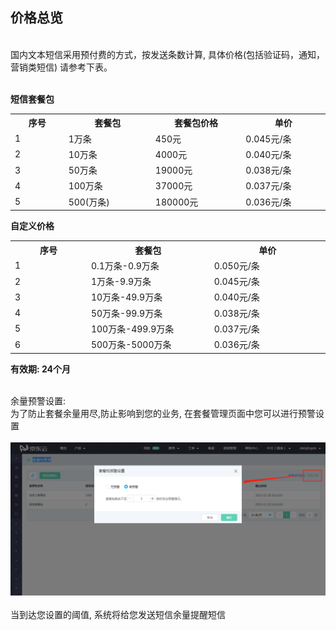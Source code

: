 ## 价格总览<br>
<br>
国内文本短信采用预付费的方式，按发送条数计算, 具体价格(包括验证码，通知，营销类短信) 请参考下表。<br><br>

**短信套餐包**<br>
<table>
     <tr align="center">
        <th width="200">序号</th>
        <th width="300">套餐包</th>
        <th width="300">套餐包价格</th>
        <th width="300">单价</th>
     </tr>
      <tr>
         <td>1</td>
         <td>1万条</td>
         <td>450元</td>
         <td>0.045元/条</td>
      </tr>
      <tr>
         <td>2</td>
         <td>10万条</td>
         <td>4000元</td>
         <td>0.040元/条</td>
      </tr>
      <tr>
         <td>3</td>
         <td>50万条</td>
         <td>19000元</td>
         <td>0.038元/条</td>
      </tr>
      <tr>
         <td>4</td>
         <td>100万条</td>
         <td>37000元</td>
         <td>0.037元/条</td>
      </tr>
      <tr>
         <td>5</td>
         <td>500(万条)</td>
         <td>180000元</td>
         <td>0.036元/条</td>
      </tr>
</table>

**自定义价格**<br>
<table>
     <tr align="center">
        <th width="200">序号</th>
        <th width="300">套餐包</th>
        <th width="300">单价</th>
     </tr>
      <tr>
         <td>1</td>
         <td>0.1万条-0.9万条</td>
         <td>0.050元/条</td>
      </tr>
      <tr>
         <td>2</td>
         <td>1万条-9.9万条</td>
         <td>0.045元/条</td>
      </tr>
      <tr>
         <td>3</td>
         <td>10万条-49.9万条</td>
         <td>0.040元/条</td>
      </tr>
      <tr>
         <td>4</td>
         <td>50万条-99.9万条</td>
         <td>0.038元/条</td>
      </tr>
      <tr>
         <td>5</td>
         <td>100万条-499.9万条</td>
         <td>0.037元/条</td>
      </tr>
      <tr>
         <td>6</td>
         <td>500万条-5000万条</td>
         <td>0.036元/条</td>
      </tr>
</table>

**有效期: 24个月**<br><br>

余量预警设置:<br>
为了防止套餐余量用尽,防止影响到您的业务, 在套餐管理页面中您可以进行预警设置<br><br>
![预警设置](../../../../image/Text-Message/dx-001.png)<br><br>
当到达您设置的阈值, 系统将给您发送短信余量提醒短信
